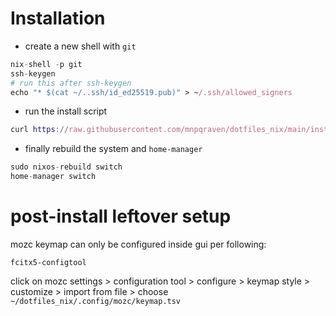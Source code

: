 # Installation

- create a new shell with `git`

```nix
nix-shell -p git
ssh-keygen
# run this after ssh-keygen
echo "* $(cat ~/..ssh/id_ed25519.pub)" > ~/.ssh/allowed_signers

```

- run the install script

```nix
curl https://raw.githubusercontent.com/mnpqraven/dotfiles_nix/main/install.sh | sh -
```

- finally rebuild the system and `home-manager`

```nix
sudo nixos-rebuild switch
home-manager switch
```

# post-install leftover setup

mozc keymap can only be configured inside gui per following:

```
fcitx5-configtool

```

click on mozc settings > configuration tool > configure > keymap style >
customize > import from file > choose `~/dotfiles_nix/.config/mozc/keymap.tsv`
